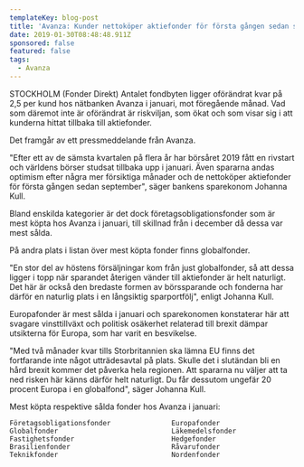 ```yaml
---
templateKey: blog-post
title: 'Avanza: Kunder nettoköper aktiefonder för första gången sedan september'
date: 2019-01-30T08:48:48.911Z
sponsored: false
featured: false
tags:
  - Avanza
---
```

STOCKHOLM (Fonder Direkt) Antalet fondbyten ligger oförändrat kvar på 2,5 per kund hos nätbanken Avanza i januari, mot föregående månad. Vad som däremot inte är oförändrat är riskviljan, som ökat och som visar sig i att kunderna hittat tillbaka till aktiefonder.

Det framgår av ett pressmeddelande från Avanza.

"Efter ett av de sämsta kvartalen på flera år har börsåret 2019 fått en rivstart och världens börser studsat tillbaka upp i januari. Även spararna andas optimism efter några mer försiktiga månader och de nettoköper aktiefonder för första gången sedan september", säger bankens sparekonom Johanna Kull.

Bland enskilda kategorier är det dock företagsobligationsfonder som är mest köpta hos Avanza i januari, till skillnad från i december då dessa var mest sålda.

På andra plats i listan över mest köpta fonder finns globalfonder.

"En stor del av höstens försäljningar kom från just globalfonder, så att dessa ligger i topp när sparandet återigen vänder till aktiefonder är helt naturligt. Det här är också den bredaste formen av börssparande och fonderna har därför en naturlig plats i en långsiktig sparportfölj", enligt Johanna Kull.

Europafonder är mest sålda i januari och sparekonomen konstaterar här att svagare vinsttillväxt och politisk osäkerhet relaterad till brexit dämpar utsikterna för Europa, som har varit en besvikelse.

"Med två månader kvar tills Storbritannien ska lämna EU finns det fortfarande inte något utträdesavtal på plats. Skulle det i slutändan bli en hård brexit kommer det påverka hela regionen. Att spararna nu väljer att ta ned risken här känns därför helt naturligt. Du får dessutom ungefär 20 procent Europa i en globalfond", säger Johanna Kull.

Mest köpta respektive sålda fonder hos Avanza i januari:
```
Företagsobligationsfonder               Europafonder           
Globalfonder                            Läkemedelsfonder       
Fastighetsfonder                        Hedgefonder            
Brasilienfonder                         Råvarufonder           
Teknikfonder                            Nordenfonder    
```
